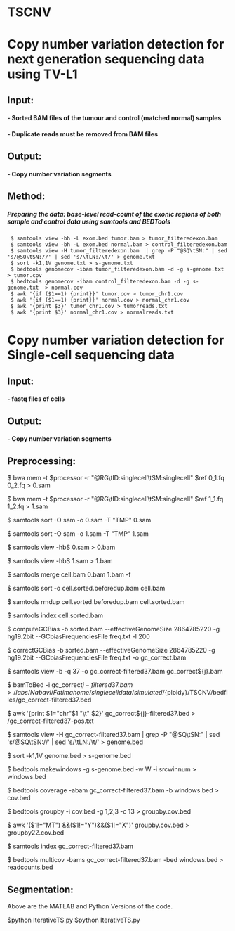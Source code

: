 # TSCNV

# **Copy number variation detection for next generation sequencing data using TV-L1**

## **Input:**

#### - Sorted BAM files of the tumour and control (matched normal) samples

#### - Duplicate reads must be removed from BAM files

## **Output:**

#### - Copy number variation segments


## **Method:**

##### Preparing the data: base-level read-count of the exonic regions of both sample and control data using samtools and BEDTools

```
 $ samtools view -bh -L exom.bed tumor.bam > tumor_filteredexon.bam
 $ samtools view -bh -L exom.bed normal.bam > control_filteredexon.bam
 $ samtools view -H tumor_filteredexon.bam  | grep -P "@SQ\tSN:" | sed 's/@SQ\tSN://' | sed 's/\tLN:/\t/' > genome.txt
 $ sort -k1,1V genome.txt > s-genome.txt
 $ bedtools genomecov -ibam tumor_filteredexon.bam -d -g s-genome.txt  > tumor.cov
 $ bedtools genomecov -ibam control_filteredexon.bam -d -g s-genome.txt  > normal.cov 
 $ awk '{if ($1==1) {print}}' tumor.cov > tumor_chr1.cov
 $ awk '{if ($1==1) {print}}' normal.cov > normal_chr1.cov
 $ awk '{print $3}' tumor_chr1.cov > tumorreads.txt
 $ awk '{print $3}' normal_chr1.cov > normalreads.txt

```


# **Copy number variation detection for Single-cell sequencing data**
## **Input:**

#### - fastq files of cells

## **Output:**

#### - Copy number variation segments




## **Preprocessing:**
$ bwa mem -t $processor -r  "@RG\tID:singlecell\tSM:singlecell" $ref 0_1.fq 0_2.fq > 0.sam

$ bwa mem -t $processor -r  "@RG\tID:singlecell\tSM:singlecell" $ref 1_1.fq 1_2.fq > 1.sam

$ samtools sort -O sam -o 0.sam -T "TMP" 0.sam

$ samtools sort -O sam -o 1.sam -T "TMP" 1.sam

$ samtools view  -hbS 0.sam > 0.bam

$ samtools view -hbS 1.sam > 1.bam

$ samtools merge cell.bam 0.bam 1.bam -f

$ samtools sort -o cell.sorted.beforedup.bam cell.bam

$ samtools rmdup cell.sorted.beforedup.bam cell.sorted.bam

$ samtools index cell.sorted.bam




$ computeGCBias -b sorted.bam --effectiveGenomeSize 2864785220 -g hg19.2bit --GCbiasFrequenciesFile freq.txt -l 200

$ correctGCBias -b sorted.bam --effectiveGenomeSize 2864785220 -g hg19.2bit --GCbiasFrequenciesFile freq.txt -o gc_correct.bam


$ samtools view -b -q 37 -o gc_correct-filtered37.bam gc_correct${j}.bam

$ bamToBed -i gc_correct${j}-filtered37.bam > /labs/Nabavi/Fatimahome/singlecelldata/simulated/${ploidy}/TSCNV/bedfiles/gc_correct-filtered37.bed

$ awk '{print $1="chr"$1 "\t" $2}' gc_correct${j}-filtered37.bed > /gc_correct-filtered37-pos.txt


$ samtools view -H gc_correct-filtered37.bam  | grep -P "@SQ\tSN:" | sed 's/@SQ\tSN://' | sed 's/\tLN:/\t/' > genome.bed

$ sort -k1,1V genome.bed > s-genome.bed

$ bedtools makewindows -g s-genome.bed -w W  -i srcwinnum >  windows.bed


$ bedtools coverage -abam gc_correct-filtered37.bam -b windows.bed > cov.bed

$ bedtools groupby -i cov.bed -g 1,2,3 -c 13 > groupby.cov.bed

$ awk '($1!="MT") &&($1!="Y")&&($1!="X")' groupby.cov.bed > groupby22.cov.bed

$ samtools index gc_correct-filtered37.bam 

$ bedtools multicov -bams gc_correct-filtered37.bam -bed windows.bed > readcounts.bed

## **Segmentation:**

Above are the MATLAB and Python Versions of the code. 

$python IterativeTS.py
$python IterativeTS.py







